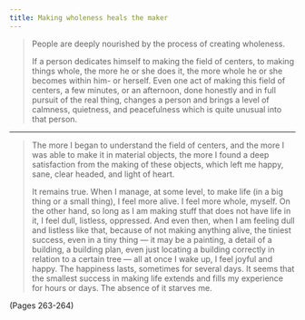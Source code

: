 ```yaml
---
title: Making wholeness heals the maker
---
```


> People are deeply nourished by the process of creating wholeness.
> 
> If a person dedicates himself to making the field of centers, to making things whole, the more he or she does it, the more whole he or she becomes within him- or herself. Even one act of making this field of centers, a few minutes, or an afternoon, done honestly and in full pursuit of the real thing, changes a person and brings a level of calmness, quietness, and peacefulness which is quite unusual into that person.

---

> The more I began to understand the field of centers, and the more I was able to make it in material objects, the more I found a deep satisfaction from the making of these objects, which left me happy, sane, clear headed, and light of heart.
> 
> It remains true. When I manage, at some level, to make life (in a big thing or a small thing), I feel more alive. I feel more whole, myself. On the other hand, so long as I am making stuff that does not have life in it, I feel dull, listless, oppressed. And even then, when I am feeling dull and listless like that, because of not making anything alive, the tiniest success, even in a tiny thing — it may be a painting, a detail of a building, a building plan, even just locating a building correctly in relation to a certain tree — all at once I wake up, I feel joyful and happy. The happiness lasts, sometimes for several days. It seems that the smallest success in making life extends and fills my experience for hours or days. The absence of it starves me.

(Pages 263-264)